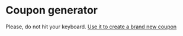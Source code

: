 # Coupon generator

Please, do not hit your keyboard. [Use it to create a brand new coupon](http://odineiribeiro.com.br/coupon-generator/)
